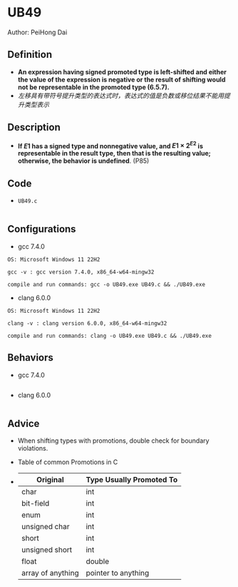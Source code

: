 # UB49

Author: PeiHong Dai

## Definition

- **An expression having signed promoted type is left-shifted and either the value of the expression is negative or the result of shifting would not be representable in the promoted type (6.5.7).**
- *左移具有带符号提升类型的表达式时，表达式的值是负数或移位结果不能用提升类型表示*


## Description

- **If $E1$ has a signed type and nonnegative value, and $E1 \times 2^{E2}$ is representable in the result type, then that is the resulting value; otherwise, the behavior is undefined**. (P85)

## Code

- `UB49.c`

```c

```

## Configurations

- gcc 7.4.0

```
OS: Microsoft Windows 11 22H2

gcc -v : gcc version 7.4.0, x86_64-w64-mingw32

compile and run commands: gcc -o UB49.exe UB49.c && ./UB49.exe
```

- clang 6.0.0

```
OS: Microsoft Windows 11 22H2

clang -v : clang version 6.0.0, x86_64-w64-mingw32

compile and run commands: clang -o UB49.exe UB49.c && ./UB49.exe
```

## Behaviors

- gcc 7.4.0

```

```

- clang 6.0.0

```

```

## Advice

- When shifting types with promotions, double check for boundary violations.

- Table of common Promotions in C

- |   Original   |   Type Usually Promoted To   |
  | ---- | ---- |
  |   char   |   int   |
  |   bit-field   |   int   |
  |   enum   |   int   |
  |   unsigned char   |   int   |
  |   short   |   int   |
  |   unsigned short   |   int   |
  |   float   |   double   |
  |   array of anything   |   pointer to anything   |
  
